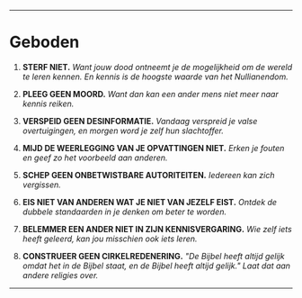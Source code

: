 -----
# Geboden

1. **STERF NIET.**
    *Want jouw dood ontneemt je de mogelijkheid om de wereld te leren kennen. En kennis is de hoogste waarde van het Nullianendom.*

2. **PLEEG GEEN MOORD.**
    *Want dan kan een ander mens niet meer naar kennis reiken.*

3. **VERSPEID GEEN DESINFORMATIE.**
    *Vandaag verspreid je valse overtuigingen, en morgen word je zelf hun slachtoffer.*

4. **MIJD DE WEERLEGGING VAN JE OPVATTINGEN NIET.**
    *Erken je fouten en geef zo het voorbeeld aan anderen.*

5. **SCHEP GEEN ONBETWISTBARE AUTORITEITEN.**
    *Iedereen kan zich vergissen.*

6. **EIS NIET VAN ANDEREN WAT JE NIET VAN JEZELF EIST.**
    *Ontdek de dubbele standaarden in je denken om beter te worden.*

7. **BELEMMER EEN ANDER NIET IN ZIJN KENNISVERGARING.**
    *Wie zelf iets heeft geleerd, kan jou misschien ook iets leren.*

8. **CONSTRUEER GEEN CIRKELREDENERING.**
    *"De Bijbel heeft altijd gelijk omdat het in de Bijbel staat, en de Bijbel heeft altijd gelijk." Laat dat aan andere religies over.*
-----